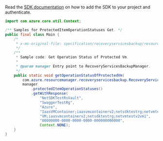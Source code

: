 Read the [SDK documentation](https://github.com/Azure/azure-sdk-for-java/blob/azure-resourcemanager-recoveryservicesbackup_1.0.0-beta.5/sdk/recoveryservicesbackup/azure-resourcemanager-recoveryservicesbackup/README.md) on how to add the SDK to your project and authenticate.

```java
import com.azure.core.util.Context;

/** Samples for ProtectedItemOperationStatuses Get. */
public final class Main {
    /*
     * x-ms-original-file: specification/recoveryservicesbackup/resource-manager/Microsoft.RecoveryServices/stable/2022-02-01/examples/AzureIaasVm/ProtectedItemOperationStatus.json
     */
    /**
     * Sample code: Get Operation Status of Protected Vm.
     *
     * @param manager Entry point to RecoveryServicesBackupManager.
     */
    public static void getOperationStatusOfProtectedVm(
        com.azure.resourcemanager.recoveryservicesbackup.RecoveryServicesBackupManager manager) {
        manager
            .protectedItemOperationStatuses()
            .getWithResponse(
                "NetSDKTestRsVault",
                "SwaggerTestRg",
                "Azure",
                "IaasVMContainer;iaasvmcontainerv2;netsdktestrg;netvmtestv2vm1",
                "VM;iaasvmcontainerv2;netsdktestrg;netvmtestv2vm1",
                "00000000-0000-0000-0000-000000000000",
                Context.NONE);
    }
}
```
